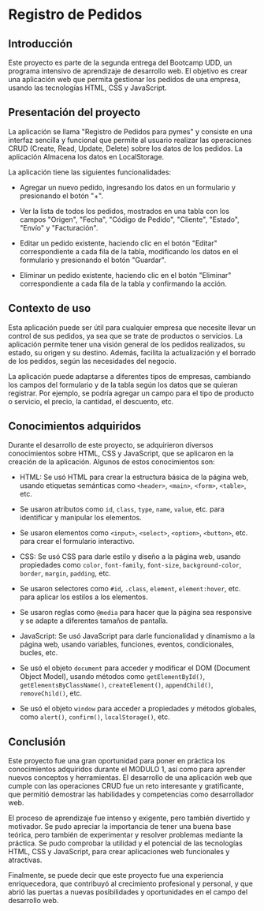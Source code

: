 # Registro de Pedidos

## Introducción
Este proyecto es parte de la segunda entrega del Bootcamp UDD, un programa intensivo de aprendizaje de desarrollo web.
El objetivo es crear una aplicación web que permita gestionar los pedidos de una empresa, usando las tecnologías HTML, CSS y JavaScript.

## Presentación del proyecto

La aplicación se llama "Registro de Pedidos para pymes" y consiste en una interfaz sencilla y funcional que permite al usuario realizar 
las operaciones CRUD (Create, Read, Update, Delete) sobre los datos de los pedidos. La aplicación Almacena los datos en LocalStorage.

 La aplicación tiene las siguientes funcionalidades:

- Agregar un nuevo pedido, ingresando los datos en un formulario y presionando el botón "+".

- Ver la lista de todos los pedidos, mostrados en una tabla con los campos "Origen", "Fecha", "Código de Pedido", "Cliente", "Estado", "Envío" y "Facturación".

- Editar un pedido existente, haciendo clic en el botón "Editar" correspondiente a cada fila de la tabla, modificando los datos en el formulario y presionando el botón "Guardar".

- Eliminar un pedido existente, haciendo clic en el botón "Eliminar" correspondiente a cada fila de la tabla y confirmando la acción.

 
## Contexto de uso

Esta aplicación puede ser útil para cualquier empresa que necesite llevar un control de sus pedidos, 
ya sea que se trate de productos o servicios. La aplicación permite tener una visión general de los pedidos realizados, 
su estado, su origen y su destino. Además, facilita la actualización y el borrado de los pedidos, según las necesidades del negocio.

La aplicación puede adaptarse a diferentes tipos de empresas, cambiando los campos del formulario y de la tabla según los datos que se quieran registrar. 
Por ejemplo, se podría agregar un campo para el tipo de producto o servicio, el precio, la cantidad, el descuento, etc.

 

## Conocimientos adquiridos

Durante el desarrollo de este proyecto, se adquirieron diversos conocimientos sobre HTML, CSS y JavaScript, 
que se aplicaron en la creación de la aplicación. Algunos de estos conocimientos son:

- HTML: Se usó HTML para crear la estructura básica de la página web, usando etiquetas semánticas como `<header>`, `<main>`, `<form>`, `<table>`, etc.
- Se usaron atributos como `id`, `class`, `type`, `name`, `value`, etc. para identificar y manipular los elementos.
- Se usaron elementos como `<input>`, `<select>`, `<option>`, `<button>`, etc. para crear el formulario interactivo.

- CSS: Se usó CSS para darle estilo y diseño a la página web, usando propiedades como `color`, `font-family`, `font-size`, `background-color`, `border`, `margin`, `padding`, etc.
- Se usaron selectores como `#id`, `.class`, `element`, `element:hover`, etc. para aplicar los estilos a los elementos.
- Se usaron reglas como `@media` para hacer que la página sea responsive y se adapte a diferentes tamaños de pantalla.

- JavaScript: Se usó JavaScript para darle funcionalidad y dinamismo a la página web, usando variables, funciones, eventos, condicionales, bucles, etc.
- Se usó el objeto `document` para acceder y modificar el DOM (Document Object Model), usando métodos como `getElementById()`, `getElementsByClassName()`, `createElement()`, `appendChild()`, `removeChild()`, etc.
- Se usó el objeto `window` para acceder a propiedades y métodos globales, como `alert()`, `confirm()`, `localStorage()`, etc.
  

 

## Conclusión
Este proyecto fue una gran oportunidad para poner en práctica los conocimientos adquiridos durante el MODULO 1, 
así como para aprender nuevos conceptos y herramientas. El desarrollo de una aplicación web que cumple con las operaciones CRUD fue un reto interesante y gratificante, 
que permitió demostrar las habilidades y competencias como desarrollador web.

El proceso de aprendizaje fue intenso y exigente, pero también divertido y motivador. 
Se pudo apreciar la importancia de tener una buena base teórica, pero también de experimentar y resolver problemas mediante la práctica. 
Se pudo comprobar la utilidad y el potencial de las tecnologías HTML, CSS y JavaScript, para crear aplicaciones web funcionales y atractivas.

 

Finalmente, se puede decir que este proyecto fue una experiencia enriquecedora, que contribuyó al crecimiento profesional y personal, 
y que abrió las puertas a nuevas posibilidades y oportunidades en el campo del desarrollo web.
